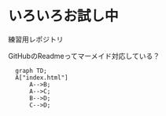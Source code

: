 # いろいろお試し中
練習用レポジトリ

GitHubのReadmeってマーメイド対応している？
```mermaid
  graph TD;
  A["index.html"]
      A-->B;
      A-->C;
      B-->D;
      C-->D;
```

